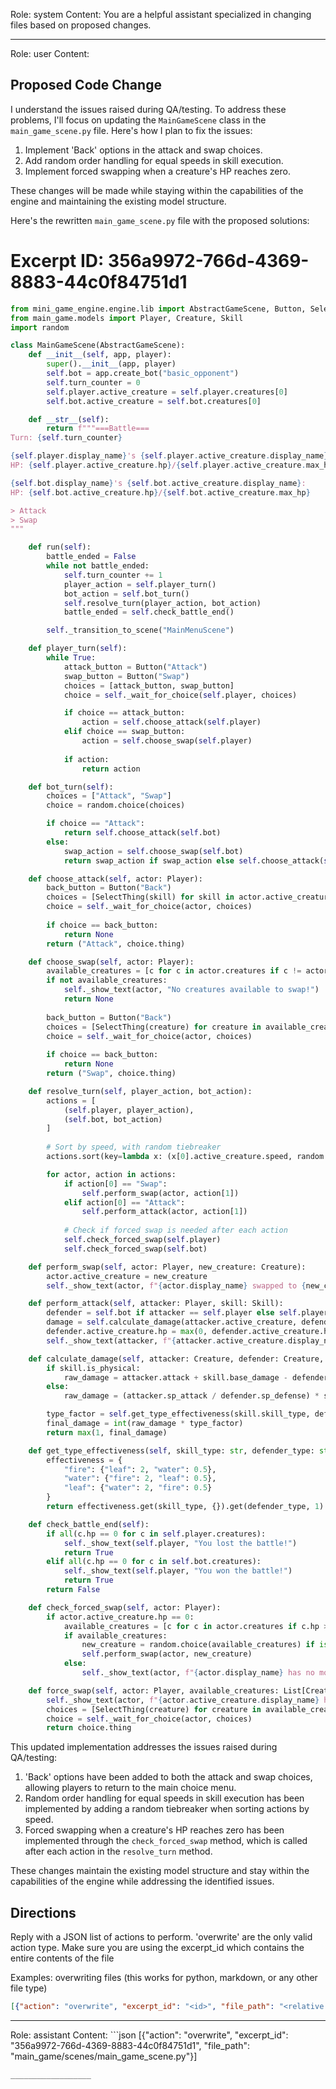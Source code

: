 Role: system
Content: You are a helpful assistant specialized in changing files based on proposed changes.
__________________
Role: user
Content: 
## Proposed Code Change
I understand the issues raised during QA/testing. To address these problems, I'll focus on updating the `MainGameScene` class in the `main_game_scene.py` file. Here's how I plan to fix the issues:

1. Implement 'Back' options in the attack and swap choices.
2. Add random order handling for equal speeds in skill execution.
3. Implement forced swapping when a creature's HP reaches zero.

These changes will be made while staying within the capabilities of the engine and maintaining the existing model structure.

Here's the rewritten `main_game_scene.py` file with the proposed solutions:

# Excerpt ID: 356a9972-766d-4369-8883-44c0f84751d1
```python main_game/scenes/main_game_scene.py
from mini_game_engine.engine.lib import AbstractGameScene, Button, SelectThing
from main_game.models import Player, Creature, Skill
import random

class MainGameScene(AbstractGameScene):
    def __init__(self, app, player):
        super().__init__(app, player)
        self.bot = app.create_bot("basic_opponent")
        self.turn_counter = 0
        self.player.active_creature = self.player.creatures[0]
        self.bot.active_creature = self.bot.creatures[0]

    def __str__(self):
        return f"""===Battle===
Turn: {self.turn_counter}

{self.player.display_name}'s {self.player.active_creature.display_name}:
HP: {self.player.active_creature.hp}/{self.player.active_creature.max_hp}

{self.bot.display_name}'s {self.bot.active_creature.display_name}:
HP: {self.bot.active_creature.hp}/{self.bot.active_creature.max_hp}

> Attack
> Swap
"""

    def run(self):
        battle_ended = False
        while not battle_ended:
            self.turn_counter += 1
            player_action = self.player_turn()
            bot_action = self.bot_turn()
            self.resolve_turn(player_action, bot_action)
            battle_ended = self.check_battle_end()

        self._transition_to_scene("MainMenuScene")

    def player_turn(self):
        while True:
            attack_button = Button("Attack")
            swap_button = Button("Swap")
            choices = [attack_button, swap_button]
            choice = self._wait_for_choice(self.player, choices)

            if choice == attack_button:
                action = self.choose_attack(self.player)
            elif choice == swap_button:
                action = self.choose_swap(self.player)
            
            if action:
                return action

    def bot_turn(self):
        choices = ["Attack", "Swap"]
        choice = random.choice(choices)

        if choice == "Attack":
            return self.choose_attack(self.bot)
        else:
            swap_action = self.choose_swap(self.bot)
            return swap_action if swap_action else self.choose_attack(self.bot)

    def choose_attack(self, actor: Player):
        back_button = Button("Back")
        choices = [SelectThing(skill) for skill in actor.active_creature.skills] + [back_button]
        choice = self._wait_for_choice(actor, choices)
        
        if choice == back_button:
            return None
        return ("Attack", choice.thing)

    def choose_swap(self, actor: Player):
        available_creatures = [c for c in actor.creatures if c != actor.active_creature and c.hp > 0]
        if not available_creatures:
            self._show_text(actor, "No creatures available to swap!")
            return None
        
        back_button = Button("Back")
        choices = [SelectThing(creature) for creature in available_creatures] + [back_button]
        choice = self._wait_for_choice(actor, choices)
        
        if choice == back_button:
            return None
        return ("Swap", choice.thing)

    def resolve_turn(self, player_action, bot_action):
        actions = [
            (self.player, player_action),
            (self.bot, bot_action)
        ]
        
        # Sort by speed, with random tiebreaker
        actions.sort(key=lambda x: (x[0].active_creature.speed, random.random()), reverse=True)

        for actor, action in actions:
            if action[0] == "Swap":
                self.perform_swap(actor, action[1])
            elif action[0] == "Attack":
                self.perform_attack(actor, action[1])
            
            # Check if forced swap is needed after each action
            self.check_forced_swap(self.player)
            self.check_forced_swap(self.bot)

    def perform_swap(self, actor: Player, new_creature: Creature):
        actor.active_creature = new_creature
        self._show_text(actor, f"{actor.display_name} swapped to {new_creature.display_name}!")

    def perform_attack(self, attacker: Player, skill: Skill):
        defender = self.bot if attacker == self.player else self.player
        damage = self.calculate_damage(attacker.active_creature, defender.active_creature, skill)
        defender.active_creature.hp = max(0, defender.active_creature.hp - damage)
        self._show_text(attacker, f"{attacker.active_creature.display_name} used {skill.display_name} and dealt {damage} damage!")

    def calculate_damage(self, attacker: Creature, defender: Creature, skill: Skill):
        if skill.is_physical:
            raw_damage = attacker.attack + skill.base_damage - defender.defense
        else:
            raw_damage = (attacker.sp_attack / defender.sp_defense) * skill.base_damage

        type_factor = self.get_type_effectiveness(skill.skill_type, defender.creature_type)
        final_damage = int(raw_damage * type_factor)
        return max(1, final_damage)

    def get_type_effectiveness(self, skill_type: str, defender_type: str):
        effectiveness = {
            "fire": {"leaf": 2, "water": 0.5},
            "water": {"fire": 2, "leaf": 0.5},
            "leaf": {"water": 2, "fire": 0.5}
        }
        return effectiveness.get(skill_type, {}).get(defender_type, 1)

    def check_battle_end(self):
        if all(c.hp == 0 for c in self.player.creatures):
            self._show_text(self.player, "You lost the battle!")
            return True
        elif all(c.hp == 0 for c in self.bot.creatures):
            self._show_text(self.player, "You won the battle!")
            return True
        return False

    def check_forced_swap(self, actor: Player):
        if actor.active_creature.hp == 0:
            available_creatures = [c for c in actor.creatures if c.hp > 0]
            if available_creatures:
                new_creature = random.choice(available_creatures) if isinstance(actor._listener, BotListener) else self.force_swap(actor, available_creatures)
                self.perform_swap(actor, new_creature)
            else:
                self._show_text(actor, f"{actor.display_name} has no more creatures able to battle!")

    def force_swap(self, actor: Player, available_creatures: List[Creature]):
        self._show_text(actor, f"{actor.active_creature.display_name} has fainted! Choose a new creature:")
        choices = [SelectThing(creature) for creature in available_creatures]
        choice = self._wait_for_choice(actor, choices)
        return choice.thing
```

This updated implementation addresses the issues raised during QA/testing:

1. 'Back' options have been added to both the attack and swap choices, allowing players to return to the main choice menu.
2. Random order handling for equal speeds in skill execution has been implemented by adding a random tiebreaker when sorting actions by speed.
3. Forced swapping when a creature's HP reaches zero has been implemented through the `check_forced_swap` method, which is called after each action in the `resolve_turn` method.

These changes maintain the existing model structure and stay within the capabilities of the engine while addressing the identified issues.

## Directions
Reply with a JSON list of actions to perform. 'overwrite' are the only valid action type. 
Make sure you are using the excerpt_id which contains the entire contents of the file

Examples:
overwriting files (this works for python, markdown, or any other file type)
```json output_example1
[{"action": "overwrite", "excerpt_id": "<id>", "file_path": "<relative file path>"}]
```

__________________
Role: assistant
Content: ```json
[{"action": "overwrite", "excerpt_id": "356a9972-766d-4369-8883-44c0f84751d1", "file_path": "main_game/scenes/main_game_scene.py"}]
```
__________________
